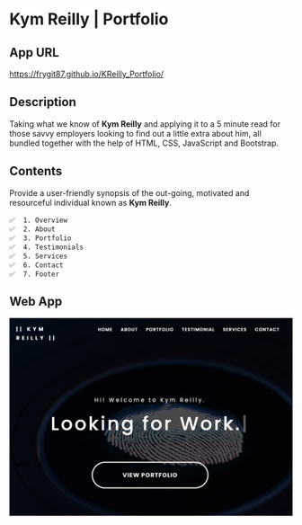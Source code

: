 # **Kym Reilly | Portfolio**

## **App URL**

https://frygit87.github.io/KReilly_Portfolio/

## **Description**

Taking what we know of **Kym Reilly** and applying it to a 5 minute read for those savvy employers looking to find out a little extra about him, all bundled together with the help of HTML, CSS, JavaScript and Bootstrap.

## **Contents**

Provide a user-friendly synopsis of the out-going, motivated and resourceful individual known as **Kym Reilly**.

    ✅  1. Overview
    ✅  2. About
    ✅  3. Portfolio
    ✅  4. Testimonials
    ✅  5. Services
    ✅  6. Contact
    ✅  7. Footer

## **Web App**

![Opening Image](./images/screenshots/open.png)
